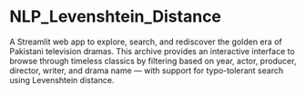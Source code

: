 # NLP_Levenshtein_Distance
A Streamlit web app to explore, search, and rediscover the golden era of Pakistani television dramas. This archive provides an interactive interface to browse through timeless classics by filtering based on year, actor, producer, director, writer, and drama name — with support for typo-tolerant search using Levenshtein distance.
